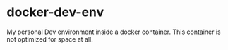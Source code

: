 # docker-dev-env
My personal Dev environment inside a docker container. This container is not optimized for space at all.
